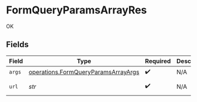 # FormQueryParamsArrayRes

OK


## Fields

| Field                                                                                                              | Type                                                                                                               | Required                                                                                                           | Description                                                                                                        | Example                                                                                                            |
| ------------------------------------------------------------------------------------------------------------------ | ------------------------------------------------------------------------------------------------------------------ | ------------------------------------------------------------------------------------------------------------------ | ------------------------------------------------------------------------------------------------------------------ | ------------------------------------------------------------------------------------------------------------------ |
| `args`                                                                                                             | [operations.FormQueryParamsArrayArgs](../../models/operations/formqueryparamsarrayargs.md)                         | :heavy_check_mark:                                                                                                 | N/A                                                                                                                |                                                                                                                    |
| `url`                                                                                                              | *str*                                                                                                              | :heavy_check_mark:                                                                                                 | N/A                                                                                                                | http://localhost:35123/anything/queryParams/form/array?arrParam=test%2Ctest2&arrParamExploded=1&arrParamExploded=2 |